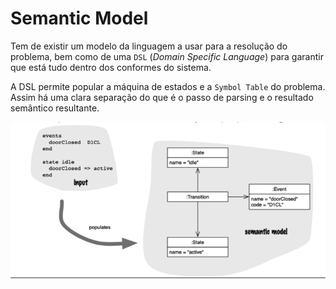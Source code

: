 # Semantic Model

Tem de existir um modelo da linguagem a usar para a resolução do problema, bem como de uma `DSL` (*Domain Specific Language*) para garantir que está tudo dentro dos conformes do sistema. 

A DSL permite popular a máquina de estados e a `Symbol Table` do problema. Assim há uma clara separação do que é o passo de parsing e o resultado semântico resultante.

![Semantic Model](../Images/Semantic_Model.png)

